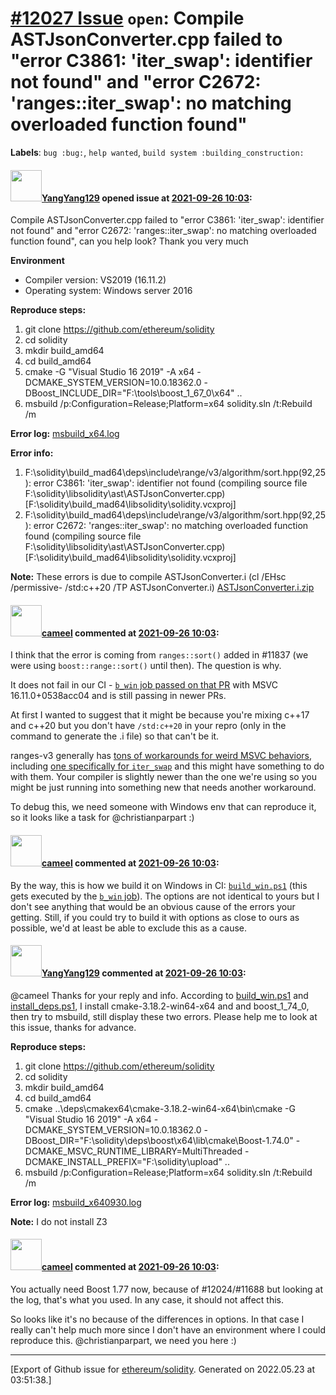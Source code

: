 # [\#12027 Issue](https://github.com/ethereum/solidity/issues/12027) `open`: Compile ASTJsonConverter.cpp failed to "error C3861: 'iter_swap': identifier not found" and "error C2672: 'ranges::iter_swap': no matching overloaded function found"
**Labels**: `bug :bug:`, `help wanted`, `build system :building_construction:`


#### <img src="https://avatars.githubusercontent.com/u/86757616?v=4" width="50">[YangYang129](https://github.com/YangYang129) opened issue at [2021-09-26 10:03](https://github.com/ethereum/solidity/issues/12027):

Compile ASTJsonConverter.cpp failed to "error C3861: 'iter_swap': identifier not found" and "error C2672: 'ranges::iter_swap': no matching overloaded function found", can you help look? Thank you very much

**Environment**
- Compiler version: VS2019 (16.11.2)
- Operating system: Windows server 2016

**Reproduce steps:**
1. git clone https://github.com/ethereum/solidity
2. cd solidity
3. mkdir build_amd64
4. cd build_amd64
5. cmake -G "Visual Studio 16 2019" -A x64 -DCMAKE_SYSTEM_VERSION=10.0.18362.0 -DBoost_INCLUDE_DIR="F:\tools\boost_1_67_0\x64" ..
6. msbuild /p:Configuration=Release;Platform=x64 solidity.sln /t:Rebuild /m

**Error log:**
[msbuild_x64.log](https://github.com/ethereum/solidity/files/7231141/msbuild_x64.log)


**Error info:**
1. F:\solidity\build_mad64\deps\include\range/v3/algorithm/sort.hpp(92,25): error C3861: 'iter_swap': identifier not found (compiling source file F:\solidity\libsolidity\ast\ASTJsonConverter.cpp) [F:\solidity\build_mad64\libsolidity\solidity.vcxproj]
2. F:\solidity\build_mad64\deps\include\range/v3/algorithm/sort.hpp(92,25): error C2672: 'ranges::iter_swap': no matching overloaded function found (compiling source file F:\solidity\libsolidity\ast\ASTJsonConverter.cpp) [F:\solidity\build_mad64\libsolidity\solidity.vcxproj]

**Note:**
These errors is due to compile ASTJsonConverter.i (cl /EHsc /permissive- /std:c++20 /TP ASTJsonConverter.i) 
[ASTJsonConverter.i.zip](https://github.com/ethereum/solidity/files/7231159/ASTJsonConverter.i.zip)
 


#### <img src="https://avatars.githubusercontent.com/u/137030?v=4" width="50">[cameel](https://github.com/cameel) commented at [2021-09-26 10:03](https://github.com/ethereum/solidity/issues/12027#issuecomment-927379610):

I think that the error is coming from `ranges::sort()` added in #11837 (we were using `boost::range::sort()` until then). The question is why.

It does not fail in our CI - [`b_win` job passed on that PR](https://app.circleci.com/pipelines/github/ethereum/solidity/18301/workflows/aae7c2d7-b365-4930-84b1-26bef9f1ac32/jobs/816098) with MSVC 16.11.0+0538acc04 and is still passing in newer PRs.

At first I wanted to suggest that it might be because you're mixing c++17 and c++20 but you don't have `/std:c++20` in your repro (only in the command to generate the .i file) so that can't be it.

ranges-v3 generally has [tons of workarounds for weird MSVC behaviors](https://github.com/ericniebler/range-v3/blob/0.11.0/include/range/v3/detail/config.hpp#L222-L277), including [one specifically for `iter_swap`](https://github.com/ericniebler/range-v3/blob/0.11.0/include/range/v3/iterator/access.hpp#L194-L196) and this might have something to do with them. Your compiler is slightly newer than the one we're using so you might be just running into something new that needs another workaround.

To debug this, we need someone with Windows env that can reproduce it, so it looks like a task for @christianparpart :)

#### <img src="https://avatars.githubusercontent.com/u/137030?v=4" width="50">[cameel](https://github.com/cameel) commented at [2021-09-26 10:03](https://github.com/ethereum/solidity/issues/12027#issuecomment-927382105):

By the way, this is how we build it on Windows in CI: [`build_win.ps1`](https://github.com/ethereum/solidity/blob/develop/.circleci/build_win.ps1) (this gets executed by the [`b_win` job](https://github.com/ethereum/solidity/blob/develop/.circleci/config.yml#L880-L910)). The options are not identical to yours but I don't see anything that would be an obvious cause of the errors your getting. Still, if you could try to build it with options as close to ours as possible, we'd at least be able to exclude this as a cause.

#### <img src="https://avatars.githubusercontent.com/u/86757616?v=4" width="50">[YangYang129](https://github.com/YangYang129) commented at [2021-09-26 10:03](https://github.com/ethereum/solidity/issues/12027#issuecomment-930878898):

@cameel Thanks for your reply and info. According to [build_win.ps1](https://github.com/ethereum/solidity/blob/develop/.circleci/build_win.ps1) and [install_deps.ps1](https://github.com/ethereum/solidity/blob/develop/scripts/install_deps.ps1), I install cmake-3.18.2-win64-x64 and  and boost_1_74_0, then try to msbuild, still display these two errors. Please help me to look at this issue, thanks for advance.

**Reproduce steps:**
1. git clone https://github.com/ethereum/solidity
2. cd solidity
3. mkdir build_amd64
4. cd build_amd64
5. cmake ..\deps\cmakex64\cmake-3.18.2-win64-x64\bin\cmake -G "Visual Studio 16 2019" -A x64 -DCMAKE_SYSTEM_VERSION=10.0.18362.0 -DBoost_DIR="F:\solidity\deps\boost\x64\lib\cmake\Boost-1.74.0" -DCMAKE_MSVC_RUNTIME_LIBRARY=MultiThreaded -DCMAKE_INSTALL_PREFIX="F:\solidity\upload" ..
6. msbuild /p:Configuration=Release;Platform=x64 solidity.sln /t:Rebuild /m

**Error log:**
[msbuild_x640930.log](https://github.com/ethereum/solidity/files/7257327/msbuild_x640930.log)

**Note:** I do not install Z3

#### <img src="https://avatars.githubusercontent.com/u/137030?v=4" width="50">[cameel](https://github.com/cameel) commented at [2021-09-26 10:03](https://github.com/ethereum/solidity/issues/12027#issuecomment-932529325):

You actually need Boost 1.77 now, because of #12024/#11688 but looking at the log, that's what you used. In any case, it should not affect this.

So looks like it's no because of the differences in options. In that case I really can't help much more since I don't have an environment where I could reproduce this. @christianparpart, we need you here :)


-------------------------------------------------------------------------------



[Export of Github issue for [ethereum/solidity](https://github.com/ethereum/solidity). Generated on 2022.05.23 at 03:51:38.]

